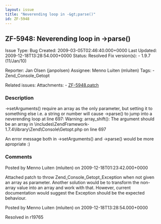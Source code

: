 ```yaml
---
layout: issue
title: "Neverending loop in -&gt;parse()"
id: ZF-5948
---
```


ZF-5948: Neverending loop in ->parse()
--------------------------------------

 Issue Type: Bug Created: 2009-03-05T02:46:40.000+0000 Last Updated: 2009-12-18T13:28:54.000+0000 Status: Resolved Fix version(s): - 1.9.7 (11/Jan/10)
 
 Reporter:  Jan Olsen (janpolsen)  Assignee:  Menno Luiten (mluiten)  Tags: - Zend\_Console\_Getopt
 
 Related issues: 
 Attachments: - [ZF-5948.patch](/issues/secure/attachment/12511/ZF-5948.patch)
 
### Description

->setArguments() require an array as the only parameter, but setting it to something else i.e. a string or number will cause ->parse() to jump into a neverending loop at line 697: Warning: array\_shift(): The argument should be an array in \\includes\\ZendFramework-1.7.4\\library\\Zend\\Console\\Getopt.php on line 697

An error message both in ->setArguments() and ->parse() would be more apropriate :)

 

 

### Comments

Posted by Menno Luiten (mluiten) on 2009-12-18T01:23:42.000+0000

Attached patch to throw Zend\_Console\_Getopt\_Exception when not given an array as parameter. Another solution would be to transform the non-array value into an array and work with that. However, current documentation would suggest the Exception should be the expected behaviour.

 

 

Posted by Menno Luiten (mluiten) on 2009-12-18T13:28:54.000+0000

Resolved in r19765

 

 